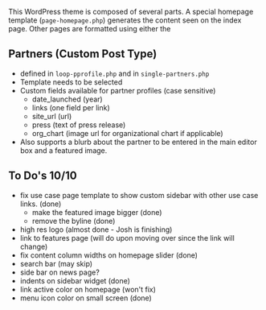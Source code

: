 This WordPress theme is composed of several parts. A special homepage template (`page-homepage.php`) generates the content seen on the index page. Other pages are formatted using either the

## Partners (Custom Post Type)
* defined in `loop-pprofile.php` and in `single-partners.php`
* Template needs to be selected
* Custom fields available for partner profiles (case sensitive)
  * date_launched (year)
  * links (one field per link)
  * site_url (url)
  * press (text of press release)
  * org_chart (image url for organizational chart if applicable)
* Also supports a blurb about the partner to be entered in the main editor box and a featured image.


## To Do's 10/10
* fix use case page template to show custom sidebar with other use case links. (done)
  * make the featured image bigger (done)
  * remove the byline (done)
* high res logo (almost done - Josh is finishing)
* link to features page (will do upon moving over since the link will change)
* fix content column widths on homepage slider (done)
* search bar (may skip)
* side bar on news page?
* indents on sidebar widget (done)
* link active color on homepage (won't fix)
* menu icon color on small screen (done)
